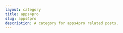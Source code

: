 ```yaml
---
layout: category
title: apps4pro
slug: apps4pro
description: A category for apps4pro related posts.
---
```

